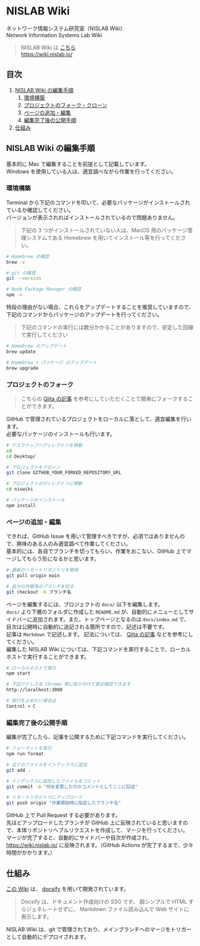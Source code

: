 # NISLAB Wiki

ネットワーク情報システム研究室（NISLAB Wiki）  
Network Information Systems Lab Wiki

> NISLAB Wiki は [こちら](https://wiki.nislab.io/)  
> <https://wiki.nislab.io/>

## 目次

1. [NISLAB Wiki の編集手順](#nislab-wiki-%E3%81%AE%E7%B7%A8%E9%9B%86%E6%89%8B%E9%A0%86)
   1. [環境構築](#%E7%92%B0%E5%A2%83%E6%A7%8B%E7%AF%89)
   2. [プロジェクトのフォーク・クローン](#%E3%83%97%E3%83%AD%E3%82%B8%E3%82%A7%E3%82%AF%E3%83%88%E3%81%AE%E3%82%AF%E3%83%AD%E3%83%BC%E3%83%B3)
   3. [ページの追加・編集](#%E3%83%9A%E3%83%BC%E3%82%B8%E3%81%AE%E8%BF%BD%E5%8A%A0%E7%B7%A8%E9%9B%86)
   4. [編集完了後の公開手順](#%E7%B7%A8%E9%9B%86%E5%AE%8C%E4%BA%86%E5%BE%8C%E3%81%AE%E5%85%AC%E9%96%8B%E6%89%8B%E9%A0%86)
2. [仕組み](#%E4%BB%95%E7%B5%84%E3%81%BF)

## NISLAB Wiki の編集手順

基本的に Mac で編集することを前提として記載しています。  
Windows を使用している人は、適宜調べながら作業を行ってください。

### 環境構築

Terminal から下記のコマンドを叩いて、必要なパッケージがインストールされているか確認してください。  
バージョンが表示されればインストールされているので問題ありません。

> 下記の 3 つがインストールされていない人は、MacOS 用のパッケージ管理システムである Homebrew を用いてインストール等を行ってください。

```zsh
# Homebrew の確認
brew -v

# git の確認
git --version

# Node Package Manager の確認
npm -v
```

特段の理由がない場合、これらをアップデートすることを推奨していますので、下記のコマンドからパッケージのアップデートを行ってください。

> 下記のコマンドの実行には数分かかることがありますので、安定した回線で実行してください

```zsh
# Homebrew のアップデート
brew update

# Homebrew + パッケージ のアップデート
brew upgrade
```

### プロジェクトのフォーク

> こちらの [Qiita の記事](https://qiita.com/YumaInaura/items/acff806290c8953d3185) を参考にしていただくことで簡単にフォークすることができます。

GitHub で管理されているプロジェクトをローカルに落として、適宜編集を行います。  
必要なパッケージのインストールも行います。

```zsh
# デスクトップへディレクトリを移動
cd
cd Desktop/

# プロジェクトをクローン
git clone GITHUB_YOUR_FORKED_REPOSITORY_URL

# プロジェクトのディレクトリに移動
cd niswiki

# パッケージのインストール
npm install
```

### ページの追加・編集

できれば、GitHub Issue を用いて管理すべきですが、必須ではありませんので、興味のある人のみ適宜調べて作業してください。  
基本的には、各自でブランチを切ってもらい、作業をおこない、GitHub 上でマージしてもらう形になるかと思います。

```zsh
# 最新のリモートリポジトリを取得
git pull origin main

# 自分の作業用のブランチを切る
git checkout -b ブランチ名
```

ページを編集するには、プロジェクトの `docs/` 以下を編集します。  
`docs/` より下層のフォルダに作成した `README.md` が、自動的にメニューとしてサイドバーに追加されます。また、トップページとなるのは `docs/index.md` で、目次は公開時に自動的に追記される箇所ですので、記述は不要です。  
記事は `Markdown` で記述します。 記法については、 [Qiita の記事](https://qiita.com/tbpgr/items/989c6badefff69377da7) などを参考にしてください。  
編集した NISLAB Wiki については、下記コマンドを実行することで、ローカルホストで実行することができます。

```zsh
# ローカルホストで実行
npm start

# 下記アドレスを Chrome 等に貼り付けて表示確認できます
http://localhost:3000

# 実行を止めたい場合は
Control + C
```

### 編集完了後の公開手順

編集が完了したら、記事を公開するために下記コマンドを実行してください。

```zsh
# フォーマットを実行
npm run format

# 全てのファイルをインデックスに追加
git add .

# インデックスに追加したファイルをコミット
git commit -m "何を変更したのかコメントとしてここに記述"

# リモートリポジトリにアップロード
git push origin "作業開始時に指定したブランチ名"
```

GitHub 上で Pull Request する必要があります。  
先ほどアップロードしたブランチが GitHub 上に反映されていると思いますので、本体リポジトリへプルリクエストを作成して、マージを行ってください。  
マージが完了すると、自動的にサイドバーや目次が作成され、 <https://wiki.nislab.io/> に反映されます。（GitHub Actions が完了するまで、少々時間がかかります。）

## 仕組み

[この Wiki](https://wiki.nislab.io/) は、 [docsify](https://docsify.js.org/#/) を用いて開発されています。

> Docsify は、ドキュメント作成向けの SSG です。
> 超シンプルで HTML すらジェネレートせずに、 Markdown ファイル読み込んで Web サイトに表示します。

NISLAB Wiki は、git で管理されており、メインブランチへのマージをトリガーとして自動的にデプロイされます。
